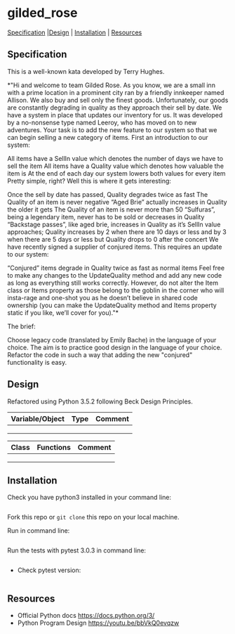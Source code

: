 # gilded_rose

[Specification](#specification) |[Design](#design) | [Installation](#installation) | [Resources](#resources)

## Specification

This is a well-known kata developed by Terry Hughes. 

*"Hi and welcome to team Gilded Rose. As you know, we are a small inn with a prime location in a prominent city ran by a friendly innkeeper named Allison. We also buy and sell only the finest goods. Unfortunately, our goods are constantly degrading in quality as they approach their sell by date. We have a system in place that updates our inventory for us. It was developed by a no-nonsense type named Leeroy, who has moved on to new adventures. Your task is to add the new feature to our system so that we can begin selling a new category of items. First an introduction to our system:

All items have a SellIn value which denotes the number of days we have to sell the item All items have a Quality value which denotes how valuable the item is At the end of each day our system lowers both values for every item Pretty simple, right? Well this is where it gets interesting:

Once the sell by date has passed, Quality degrades twice as fast
The Quality of an item is never negative
“Aged Brie” actually increases in Quality the older it gets
The Quality of an item is never more than 50
“Sulfuras”, being a legendary item, never has to be sold or decreases in Quality
“Backstage passes”, like aged brie, increases in Quality as it’s SellIn value approaches; Quality increases by 2 when there are 10 days or less and by 3 when there are 5 days or less but Quality drops to 0 after the concert
We have recently signed a supplier of conjured items. This requires an update to our system:

“Conjured” items degrade in Quality twice as fast as normal items
Feel free to make any changes to the UpdateQuality method and add any new code as long as everything still works correctly. However, do not alter the Item class or Items property as those belong to the goblin in the corner who will insta-rage and one-shot you as he doesn’t believe in shared code ownership (you can make the UpdateQuality method and Items property static if you like, we’ll cover for you)."*

The brief:

Choose legacy code (translated by Emily Bache) in the language of your choice. The aim is to practice good design in the language of your choice. Refactor the code in such a way that adding the new "conjured" functionality is easy.

## Design

Refactored using Python 3.5.2 following Beck Design Principles.



Variable/Object    | Type  		| Comment
------------------ | -------------------	| ---------------------------
 |  | 
 |  | 
 |  | 


Class    | Functions  	    	| Comment
------------------ | -------------------	| ---------------------------
 | | 
 | | 
 | | 

## Installation

Check you have python3 installed in your command line:
```$ python --version
```
Fork this repo or ```git clone``` this repo on your local machine.

Run in command line:
```$ python3 gilded_rose.py
```
Run the tests with pytest 3.0.3 in command line:
```$ pytest test_gilded_rose.py
```
- Check pytest version:
```$ pytest --version
```
## Resources

- Official Python docs https://docs.python.org/3/
- Python Program Design https://youtu.be/bbVkQ0evqzw


